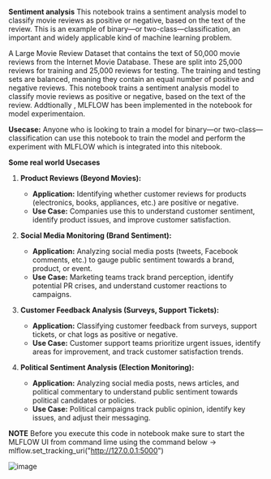 **Sentiment analysis**
This notebook trains a sentiment analysis model to classify movie reviews as positive or negative, based on the text of the review. This is an example of binary—or two-class—classification, an important and widely applicable kind of machine learning problem.

A Large Movie Review Dataset that contains the text of 50,000 movie reviews from the Internet Movie Database. These are split into 25,000 reviews for training and 25,000 reviews for testing. The training and testing sets are balanced, meaning they contain an equal number of positive and negative reviews.
This notebook trains a sentiment analysis model to classify movie reviews as positive or negative, based on the text of the review. Addtionally , MLFLOW has been implemented in the notebook for model experimentaion.


**Usecase:**
Anyone who is looking to train a model for binary—or two-class—classification can use this notebook to train the model and perform the experiment with MLFLOW which is integrated into this nitebook.

**Some real world Usecases**

1.  **Product Reviews (Beyond Movies):**
    * **Application:** Identifying whether customer reviews for products (electronics, books, appliances, etc.) are positive or negative.
    * **Use Case:** Companies use this to understand customer sentiment, identify product issues, and improve customer satisfaction.

2.  **Social Media Monitoring (Brand Sentiment):**
    * **Application:** Analyzing social media posts (tweets, Facebook comments, etc.) to gauge public sentiment towards a brand, product, or event.
    * **Use Case:** Marketing teams track brand perception, identify potential PR crises, and understand customer reactions to campaigns.

3.  **Customer Feedback Analysis (Surveys, Support Tickets):**
    * **Application:** Classifying customer feedback from surveys, support tickets, or chat logs as positive or negative.
    * **Use Case:** Customer support teams prioritize urgent issues, identify areas for improvement, and track customer satisfaction trends.

4.  **Political Sentiment Analysis (Election Monitoring):**
    * **Application:** Analyzing social media posts, news articles, and political commentary to understand public sentiment towards political candidates or policies.
    * **Use Case:** Political campaigns track public opinion, identify key issues, and adjust their messaging.
  
**NOTE**
Before you execute this code in notebook make sure to start the MLFLOW UI from command lime using the command below
-> mlflow.set_tracking_uri("http://127.0.0.1:5000")

![image](https://github.com/user-attachments/assets/23ec696c-1836-4e14-addd-ca777103f8d8)


